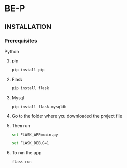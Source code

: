 # BE-P

## INSTALLATION
### Prerequisites
Python

1. pip
    ```bash
    pip install pip
    ```
2. Flask
    ```bash
    pip install flask
    ```
3. Mysql
    ```bash
    pip install flask-mysqldb
    ```
4. Go to the folder where you downloaded the project file

5. Then run
    ```bash
    set FLASK_APP=main.py
    ```

    ```bash
    set FLASK_DEBUG=1
    ```
6. To run the app
    ```bash
    flask run
    ```